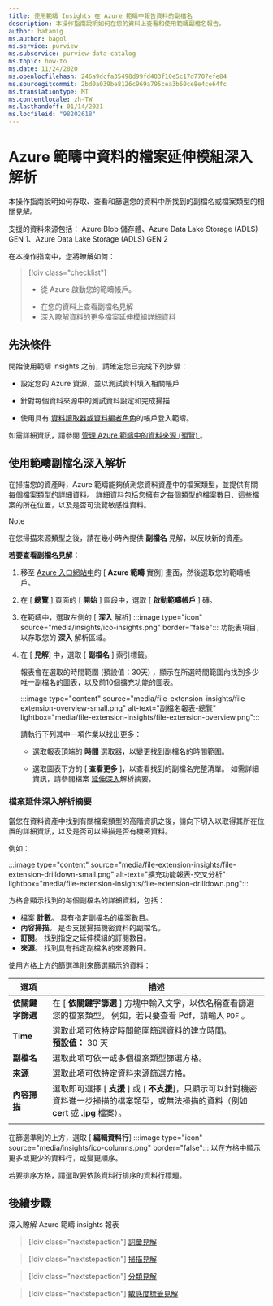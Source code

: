 ```yaml
---
title: 使用範疇 Insights 在 Azure 範疇中報告資料的副檔名
description: 本操作指南說明如何在您的資料上查看和使用範疇副檔名報告。
author: batamig
ms.author: bagol
ms.service: purview
ms.subservice: purview-data-catalog
ms.topic: how-to
ms.date: 11/24/2020
ms.openlocfilehash: 246a9dcfa35498d99fd403f10e5c17d7707efe84
ms.sourcegitcommit: 2bd0a039be8126c969a795cea3b60ce8e4ce64fc
ms.translationtype: MT
ms.contentlocale: zh-TW
ms.lasthandoff: 01/14/2021
ms.locfileid: "98202618"
---
```

# <a name="file-extension-insights-about-your-data-from-azure-purview"></a>Azure 範疇中資料的檔案延伸模組深入解析 

本操作指南說明如何存取、查看和篩選您的資料中所找到的副檔名或檔案類型的相關見解。

支援的資料來源包括： Azure Blob 儲存體、Azure Data Lake Storage (ADLS) GEN 1、Azure Data Lake Storage (ADLS) GEN 2

在本操作指南中，您將瞭解如何：
> [!div class="checklist"]
> * 從 Azure 啟動您的範疇帳戶。 
> - 在您的資料上查看副檔名見解
> - 深入瞭解資料的更多檔案延伸模組詳細資料

## <a name="prerequisites"></a>先決條件 

開始使用範疇 insights 之前，請確定您已完成下列步驟：

- 設定您的 Azure 資源，並以測試資料填入相關帳戶

- 針對每個資料來源中的測試資料設定和完成掃描

- 使用具有 [資料讀取器或資料編者角色](catalog-permissions.md#azure-purviews-pre-defined-data-plane-roles)的帳戶登入範疇。


如需詳細資訊，請參閱 [管理 Azure 範疇中的資料來源 (預覽) ](manage-data-sources.md)。

## <a name="use-purview-file-extension-insights"></a>使用範疇副檔名深入解析

在掃描您的資產時，Azure 範疇能夠偵測您資料資產中的檔案類型，並提供有關每個檔案類型的詳細資料。 詳細資料包括您擁有之每個類型的檔案數目、這些檔案的所在位置，以及是否可流覽敏感性資料。

> [!NOTE]
> 在您掃描來源類型之後，請在幾小時內提供 **副檔名** 見解，以反映新的資產。

**若要查看副檔名見解：**

1. 移至 [Azure 入口網站中](https://aka.ms/purviewportal)的 [ **Azure 範疇** 實例] 畫面，然後選取您的範疇帳戶。

1. 在 [ **總覽** ] 頁面的 [ **開始** ] 區段中，選取 [ **啟動範疇帳戶** ] 磚。

1. 在範疇中，選取左側的 [ **深入** 解析] :::image type="icon" source="media/insights/ico-insights.png" border="false"::: 功能表項目，以存取您的 **深入** 解析區域。
    
1. 在 [ **見解**] 中，選取 [ **副檔名** ] 索引標籤。

    報表會在選取的時間範圍 (預設值：30天) ，顯示在所選時間範圍內找到多少唯一副檔名的圖表，以及前10個擴充功能的圖表。

    :::image type="content" source="media/file-extension-insights/file-extension-overview-small.png" alt-text="副檔名報表-總覽" lightbox="media/file-extension-insights/file-extension-overview.png":::

    請執行下列其中一項作業以找出更多：

    - 選取報表頂端的 **時間** 選取器，以變更找到副檔名的時間範圍。
    
    - 選取圖表下方的 [ **查看更多** ]，以查看找到的副檔名完整清單。 如需詳細資訊，請參閱檔案 [延伸深入](#file-extension-insights-drilldown)解析摘要。 

### <a name="file-extension-insights-drilldown"></a>檔案延伸深入解析摘要

當您在資料資產中找到有關檔案類型的高階資訊之後，請向下切入以取得其所在位置的詳細資訊，以及是否可以掃描是否有機密資料。

例如：

:::image type="content" source="media/file-extension-insights/file-extension-drilldown-small.png" alt-text="擴充功能報表-交叉分析" lightbox="media/file-extension-insights/file-extension-drilldown.png":::

方格會顯示找到的每個副檔名的詳細資料，包括：

- 檔案 **計數**。 具有指定副檔名的檔案數目。
- **內容掃描**。 是否支援掃描機密資料的副檔名。
- **訂閱**。 找到指定之延伸模組的訂閱數目。
- **來源**。 找到具有指定副檔名的來源數目。



使用方格上方的篩選準則來篩選顯示的資料：

|選項  |描述  |
|---------|---------|
|**依關鍵字篩選**     |    在 [ **依關鍵字篩選**  ] 方塊中輸入文字，以依名稱查看篩選您的檔案類型。 例如，若只要查看 Pdf，請輸入 `PDF` 。     |
|**Time**        | 選取此項可依特定時間範圍篩選資料的建立時間。 <br>**預設值：** 30 天  |
|**副檔名**     |選取此項可依一或多個檔案類型篩選方格。        |
|**來源**    |選取此項可依特定資料來源篩選方格。 |
|**內容掃描**     |選取即可選擇 [ **支援** ] 或 [ **不支援**]，只顯示可以針對機密資料進一步掃描的檔案類型，或無法掃描的資料（例如 **cert** 或 **.jpg** 檔案）。 |
| | |

在篩選準則的上方，選取 [ **編輯資料行**] :::image type="icon" source="media/insights/ico-columns.png" border="false"::: 以在方格中顯示更多或更少的資料行，或變更順序。 

若要排序方格，請選取要依該資料行排序的資料行標題。
## <a name="next-steps"></a>後續步驟

深入瞭解 Azure 範疇 insights 報表
> [!div class="nextstepaction"]
> [詞彙見解](glossary-insights.md)

> [!div class="nextstepaction"]
> [掃描見解](scan-insights.md)

> [!div class="nextstepaction"]
> [分類見解](./classification-insights.md)

> [!div class="nextstepaction"]
> [敏感度標籤見解](sensitivity-insights.md)
